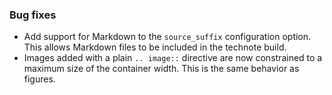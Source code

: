 ### Bug fixes

- Add support for Markdown to the ``source_suffix`` configuration option. This allows Markdown files to be included in the technote build.
- Images added with a plain ``.. image::`` directive are now constrained to a maximum size of the container width. This is the same behavior as figures.
